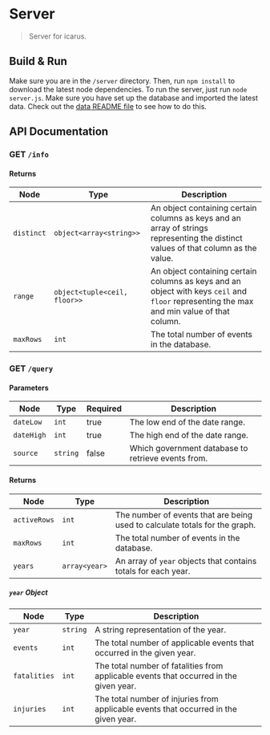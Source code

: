 # Server

> Server for icarus.

## Build & Run

Make sure you are in the `/server` directory. Then, run `npm install` to download the latest node dependencies. To run the server, just run `node server.js`. Make sure you have set up the database and imported the latest data. Check out the [data README file](https://github.com/flytenow/icarus/blob/master/data/README.md) to see how to do this. 

## API Documentation

### GET `/info`

#### Returns

| Node | Type | Description |
| --- | --- | --- |
| `distinct` | `object<array<string>>` | An object containing certain columns as keys and an array of strings representing the distinct values of that column as the value. |
| `range` | `object<tuple<ceil, floor>>` | An object containing certain columns as keys and an object with keys `ceil` and `floor` representing the max and min value of that column. |
| `maxRows` | `int` | The total number of events in the database. |

### GET `/query`

#### Parameters

| Node | Type | Required | Description |
| --- | --- | --- | --- |
| `dateLow` | `int` | true | The low end of the date range. |
| `dateHigh` | `int` | true |The high end of the date range. |
| `source` | `string` | false | Which government database to retrieve events from. |

#### Returns

| Node | Type | Description |
| --- | --- | --- |
| `activeRows` | `int` | The number of events that are being used to calculate totals for the graph. |
| `maxRows` | `int` | The total number of events in the database. |
| `years` | `array<year>` | An array of `year` objects that contains totals for each year. |

##### `year` Object

| Node | Type | Description |
| --- | --- | --- |
| `year` | `string` | A string representation of the year. |
| `events` | `int` | The total number of applicable events that occurred in the given year. |
| `fatalities` | `int` | The total number of fatalities from applicable events that occurred in the given year. |
| `injuries` | `int` | The total number of injuries from applicable events that occurred in the given year. |
